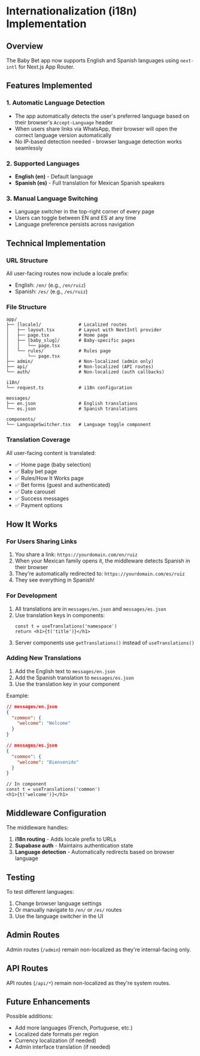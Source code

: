 # Internationalization (i18n) Implementation

## Overview
The Baby Bet app now supports English and Spanish languages using `next-intl` for Next.js App Router.

## Features Implemented

### 1. Automatic Language Detection
- The app automatically detects the user's preferred language based on their browser's `Accept-Language` header
- When users share links via WhatsApp, their browser will open the correct language version automatically
- No IP-based detection needed - browser language detection works seamlessly

### 2. Supported Languages
- **English (en)** - Default language
- **Spanish (es)** - Full translation for Mexican Spanish speakers

### 3. Manual Language Switching
- Language switcher in the top-right corner of every page
- Users can toggle between EN and ES at any time
- Language preference persists across navigation

## Technical Implementation

### URL Structure
All user-facing routes now include a locale prefix:
- English: `/en/` (e.g., `/en/ruiz`)
- Spanish: `/es/` (e.g., `/es/ruiz`)

### File Structure
```
app/
├── [locale]/              # Localized routes
│   ├── layout.tsx         # Layout with NextIntl provider
│   ├── page.tsx           # Home page
│   ├── [baby_slug]/       # Baby-specific pages
│   │   └── page.tsx
│   └── rules/             # Rules page
│       └── page.tsx
├── admin/                 # Non-localized (admin only)
├── api/                   # Non-localized (API routes)
└── auth/                  # Non-localized (auth callbacks)

i18n/
└── request.ts             # i18n configuration

messages/
├── en.json                # English translations
└── es.json                # Spanish translations

components/
└── LanguageSwitcher.tsx   # Language toggle component
```

### Translation Coverage

All user-facing content is translated:
- ✅ Home page (baby selection)
- ✅ Baby bet page
- ✅ Rules/How It Works page
- ✅ Bet forms (guest and authenticated)
- ✅ Date carousel
- ✅ Success messages
- ✅ Payment options

## How It Works

### For Users Sharing Links
1. You share a link: `https://yourdomain.com/en/ruiz`
2. When your Mexican family opens it, the middleware detects Spanish in their browser
3. They're automatically redirected to: `https://yourdomain.com/es/ruiz`
4. They see everything in Spanish!

### For Development
1. All translations are in `messages/en.json` and `messages/es.json`
2. Use translation keys in components:
   ```tsx
   const t = useTranslations('namespace')
   return <h1>{t('title')}</h1>
   ```
3. Server components use `getTranslations()` instead of `useTranslations()`

### Adding New Translations
1. Add the English text to `messages/en.json`
2. Add the Spanish translation to `messages/es.json`
3. Use the translation key in your component

Example:
```json
// messages/en.json
{
  "common": {
    "welcome": "Welcome"
  }
}

// messages/es.json
{
  "common": {
    "welcome": "Bienvenido"
  }
}
```

```tsx
// In component
const t = useTranslations('common')
<h1>{t('welcome')}</h1>
```

## Middleware Configuration

The middleware handles:
1. **i18n routing** - Adds locale prefix to URLs
2. **Supabase auth** - Maintains authentication state
3. **Language detection** - Automatically redirects based on browser language

## Testing

To test different languages:
1. Change browser language settings
2. Or manually navigate to `/en/` or `/es/` routes
3. Use the language switcher in the UI

## Admin Routes

Admin routes (`/admin`) remain non-localized as they're internal-facing only.

## API Routes

API routes (`/api/*`) remain non-localized as they're system routes.

## Future Enhancements

Possible additions:
- Add more languages (French, Portuguese, etc.)
- Localized date formats per region
- Currency localization (if needed)
- Admin interface translation (if needed)


